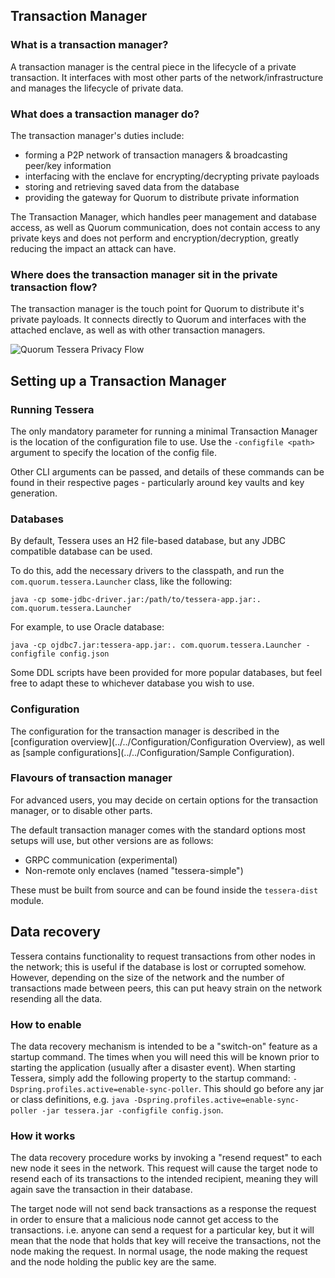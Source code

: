 ## Transaction Manager

### What is a transaction manager?

A transaction manager is the central piece in the lifecycle of a private transaction. It interfaces with most other parts of the network/infrastructure and manages the lifecycle of private data.

### What does a transaction manager do?

The transaction manager's duties include:

- forming a P2P network of transaction managers & broadcasting peer/key information
- interfacing with the enclave for encrypting/decrypting private payloads
- storing and retrieving saved data from the database
- providing the gateway for Quorum to distribute private information

The Transaction Manager, which handles peer management and database access, as well as Quorum communication, does not contain access to any private keys and does not perform and encryption/decryption, greatly reducing the impact an attack can have.

### Where does the transaction manager sit in the private transaction flow?

The transaction manager is the touch point for Quorum to distribute it's private payloads. It connects directly to Quorum and interfaces with the attached enclave, as well as with other transaction managers.

![Quorum Tessera Privacy Flow](https://github.com/jpmorganchase/tessera/raw/master/Tessera%20Privacy%20flow.jpeg)

## Setting up a Transaction Manager

### Running Tessera
The only mandatory parameter for running a minimal Transaction Manager is the location of the configuration file to use.
Use the `-configfile <path>` argument to specify the location of the config file.

Other CLI arguments can be passed, and details of these commands can be found in their respective pages - particularly around key vaults and key generation.

### Databases
By default, Tessera uses an H2 file-based database, but any JDBC compatible database can be used.

To do this, add the necessary drivers to the classpath, and run the `com.quorum.tessera.Launcher` class, like the following:

```
java -cp some-jdbc-driver.jar:/path/to/tessera-app.jar:. com.quorum.tessera.Launcher
```

For example, to use Oracle database: 
```
java -cp ojdbc7.jar:tessera-app.jar:. com.quorum.tessera.Launcher -configfile config.json
```

Some DDL scripts have been provided for more popular databases, but feel free to adapt these to whichever database you wish to use.

### Configuration

The configuration for the transaction manager is described in the [configuration overview](../../Configuration/Configuration Overview), as well as [sample configurations](../../Configuration/Sample Configuration).

### Flavours of transaction manager
For advanced users, you may decide on certain options for the transaction manager, or to disable other parts.

The default transaction manager comes with the standard options most setups will use, but other versions are as follows:

- GRPC communication (experimental)
- Non-remote only enclaves (named "tessera-simple")

These must be built from source and can be found inside the `tessera-dist` module.


## Data recovery

Tessera contains functionality to request transactions from other nodes in the network; this is useful if the database is lost or corrupted somehow. 
However, depending on the size of the network and the number of transactions made between peers, this can put heavy strain on the network resending all the data.

### How to enable
The data recovery mechanism is intended to be a "switch-on" feature as a startup command. The times when you will need this will be known prior to starting the application (usually after a disaster event). When starting Tessera, simply add the following property to the startup command: `-Dspring.profiles.active=enable-sync-poller`. This should go before any jar or class definitions, e.g. `java -Dspring.profiles.active=enable-sync-poller -jar tessera.jar -configfile config.json`.

### How it works
The data recovery procedure works by invoking a "resend request" to each new node it sees in the network. This request will cause the target node to resend each of its transactions to the intended recipient, meaning they will again save the transaction in their database.

The target node will not send back transactions as a response the request in order to ensure that a malicious node cannot get access to the transactions. i.e. anyone can send a request for a particular key, but it will mean that the node that holds that key will receive the transactions, not the node making the request. In normal usage, the node making the request and the node holding the public key are the same.
